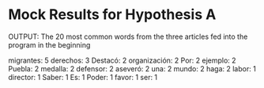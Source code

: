 # Mock Results for Hypothesis A


OUTPUT:
The 20 most common words from the three articles fed into the program in the beginning


migrantes: 5
derechos: 3
Destacó: 2
organización: 2
Por: 2
ejemplo: 2
Puebla: 2
medalla: 2
defensor: 2
aseveró: 2
una: 2
mundo: 2
haga: 2
labor: 1
director: 1
Saber: 1
Es: 1
Poder: 1
favor: 1
ser: 1
